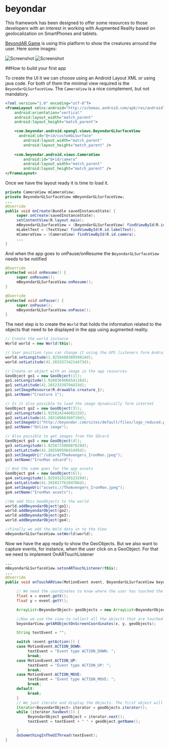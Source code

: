 beyondar
========

This framework has been designed to offer some resources to those developers with an interest in working with Augmented Reality based on geolocalization on SmartPhones and tablets.

[BeyondAR Game](https://play.google.com/store/apps/details?id=com.beyondar#?t=W251bGwsMSwxLDIxMiwiY29tLmJleW9uZGFyIl0.) is using this platform to show the creatures arround the user. Here some images:

![Screenshot](http://beyondar.com/pictures/screenshots/screen_4.jpg)
![Screenshot](http://beyondar.com/pictures/screenshots/screen_1.jpg)

##How to build your first app

To create the UI it we can choose using an Android Layout XML or using java code. For both of them the minimal view required is the `BeyondarGLSurfaceView`. The `CameraView` is a nice complement, but not mandatory.

```xml
<?xml version="1.0" encoding="utf-8"?>
<FrameLayout xmlns:android="http://schemas.android.com/apk/res/android"
    android:orientation="vertical"
    android:layout_width="match_parent"
    android:layout_height="match_parent">

    <com.beyondar.android.opengl.views.BeyondarGLSurfaceView
      android:id="@+id/customGLSurface"
	    android:layout_width="match_parent" 
	    android:layout_height="match_parent" /> 
   
    <com.beyondar.android.views.CameraView
    	android:id="@+id/camera"
	    android:layout_width="match_parent" 
	    android:layout_height="match_parent" />
</FrameLayout>

```
Once we have the layout ready it is time to load it.

```java
private CameraView mCameraView;
private BeyondarGLSurfaceView mBeyondarGLSurfaceView;
...
@Override
public void onCreate(Bundle savedInstanceState) {
     super.onCreate(savedInstanceState);
     setContentView(R.layout.main);
     mBeyondarGLSurfaceView = (BeyondarGLSurfaceView) findViewById(R.id.customGLSurface);
     mLabelText = (TextView) findViewById(R.id.labelText);
     mCameraView = (CameraView) findViewById(R.id.camera);
     ...
}
```

And when the app goes to onPause/onResume the `BeyondarGLSurfaceView` needs to be notified 

```java
@Override
protected void onResume() {
     super.onResume();
     mBeyondarGLSurfaceView.onResume();
}

@Override
protected void onPause() {
     super.onPause();
     mBeyondarGLSurfaceView.onPause();
}
```

The next step is to create the `World` that holds the information related to the objects that need to be displayed in the app using augmented reality.

```java
// Create the world instance
World world = new World(this);

// User position (you can change it using the GPS listeners form Android API)
world.setLongitude(1.925848038959814d);
world.setLatitude(41.26533734214473d);

// Create an object with an image in the app resources.
GeoObject go1 = new GeoObject(1l);
go1.setLongitude(1.926036406654116d);
go1.setLatitude(41.26523339794433d);
go1.setImageResource(R.drawable.creature_1);
go1.setName("Creature 1");

// Is it also possible to load the image dynamically form internet
GeoObject go2 = new GeoObject(3l);
go2.setLongitude(1.92582424468222d);
go2.setLatitude(41.26518966360719d);
go2.setImageUri("http://beyondar.com/sites/default/files/logo_reduced.png");
go2.setName("Online image");

// Also possible to get images from the SDcard
GeoObject go3 = new GeoObject(4l);
go3.setLongitude(1.925873388087619d);
go3.setLatitude(41.26550959641445d);
go3.setImageUri("/sdcard/TheAvengers_IronMan.jpeg");
go3.setName("IronMan sdcard");

// And the same goes for the app assets
GeoObject go4 = new GeoObject(6l);
go4.setLongitude(1.925932313852319d);
go4.setLatitude(41.26581776104766d);
go4.setImageUri("assets://TheAvengers_IronMan.jpeg");
go4.setName("IronMan assets");

//We add this GeoObjects to the world
world.addBeyondarObject(go1);
world.addBeyondarObject(go2);
world.addBeyondarObject(go3);
world.addBeyondarObject(go4);

//Finally we add the Wold data in to the View
mBeyondarGLSurfaceView.setWorld(world);
```
Now we have the app ready to show the GeoObjects. But we also want to capture events, for instance, when the user click on a GeoObject. For that we need to implement OnARTouchListener
```java
...
mBeyondarGLSurfaceView.setonARTouchListener(this);
...
@Override
public void onTouchARView(MotionEvent event, BeyondarGLSurfaceView beyondarView) {

     // We need the coordinates to know where the user has touched the screen
     float x = event.getX();
     float y = event.getY();

     ArrayList<BeyondarObject> geoObjects = new ArrayList<BeyondarObject>();

     //Now we use the view to collect all the objects that are touched by the user
     beyondarView.getARObjectOnScreenCoordinates(x, y, geoObjects);

     String textEvent = "";

     switch (event.getAction()) {
     case MotionEvent.ACTION_DOWN:
          textEvent = "Event type ACTION_DOWN: ";
          break;
     case MotionEvent.ACTION_UP:
          textEvent = "Event type ACTION_UP: ";
          break;
     case MotionEvent.ACTION_MOVE:
          textEvent = "Event type ACTION_MOVE: ";
          break;
     default:
          break;
     }
     // We just iterate and display the Objects. The first object will be the closest to the user
     Iterator<BeyondarObject> iterator = geoObjects.iterator();
     while (iterator.hasNext()) {
          BeyondarObject geoObject = iterator.next();
          textEvent = textEvent + " " + geoObject.getName();

     }
     doSomethingInTheUIThread(textEvent);
}

```
